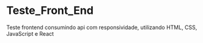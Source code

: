 # Teste_Front_End
Teste frontend consumindo api com responsividade, utilizando HTML, CSS, JavaScript e React
